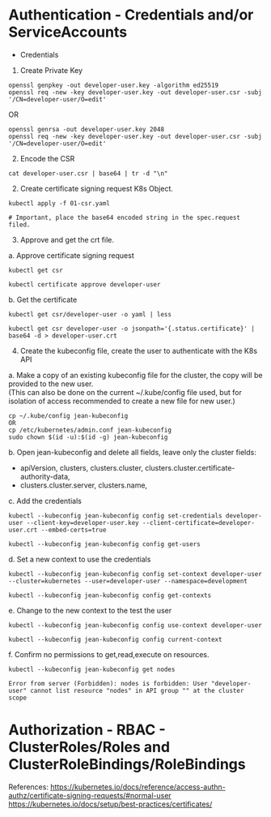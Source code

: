 # Authentication -  Credentials and/or ServiceAccounts  
  
* Credentials  
1. Create Private Key  
```
openssl genpkey -out developer-user.key -algorithm ed25519
openssl req -new -key developer-user.key -out developer-user.csr -subj '/CN=developer-user/O=edit'
```
  OR
  
```
openssl genrsa -out developer-user.key 2048
openssl req -new -key developer-user.key -out developer-user.csr -subj '/CN=developer-user/O=edit'
```
  
2. Encode the CSR 
```
cat developer-user.csr | base64 | tr -d "\n"
```

2. Create certificate signing request K8s Object. 
``` 
kubectl apply -f 01-csr.yaml

# Important, place the base64 encoded string in the spec.request filed.
```
  

3. Approve and get the crt file. 

a. Approve certificate signing request  
```
kubectl get csr  

kubectl certificate approve developer-user
```
  
b. Get the certificate  
```
kubectl get csr/developer-user -o yaml | less
```
```
kubectl get csr developer-user -o jsonpath='{.status.certificate}' | base64 -d > developer-user.crt
```
    
4. Create the kubeconfig file, create the user to authenticate with the K8s API  


a. Make a copy of an existing kubeconfig file for the cluster, the copy will be provided to the new user.  
(This can also be done on the current ~/.kube/config file used, but for isolation of access recommended to create a new file for new user.)
```
cp ~/.kube/config jean-kubeconfig
OR
cp /etc/kubernetes/admin.conf jean-kubeconfig
sudo chown $(id -u):$(id -g) jean-kubeconfig
```

b. Open jean-kubeconfig and delete all fields, leave only the cluster fields:  
- apiVersion, clusters, clusters.cluster, clusters.cluster.certificate-authority-data,  
- clusters.cluster.server, clusters.name, 


c. Add the credentials
```
kubectl --kubeconfig jean-kubeconfig config set-credentials developer-user --client-key=developer-user.key --client-certificate=developer-user.crt --embed-certs=true
```  
```
kubectl --kubeconfig jean-kubeconfig config get-users
```
  
d. Set a new context to use the credentials  
```
kubectl --kubeconfig jean-kubeconfig config set-context developer-user --cluster=kubernetes --user=developer-user --namespace=development
```
```
kubectl --kubeconfig jean-kubeconfig config get-contexts
```
  
e. Change to the new context to the test the user
```
kubectl --kubeconfig jean-kubeconfig config use-context developer-user
```
```
kubectl --kubeconfig jean-kubeconfig config current-context
```


f. Confirm no permissions to get,read,execute on resources.
```
kubectl --kubeconfig jean-kubeconfig get nodes  
  
Error from server (Forbidden): nodes is forbidden: User "developer-user" cannot list resource "nodes" in API group "" at the cluster scope
```

# Authorization - RBAC - ClusterRoles/Roles and ClusterRoleBindings/RoleBindings  





References:
https://kubernetes.io/docs/reference/access-authn-authz/certificate-signing-requests/#normal-user
https://kubernetes.io/docs/setup/best-practices/certificates/